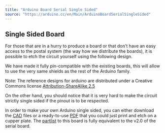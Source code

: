 ```yaml
---
title: "Arduino Board Serial Single Sided"
source: "https://arduino.cc/en/Main/ArduinoBoardSerialSingleSided"
---
```


## Single Sided Board

For those that are in a hurry to produce a board or that don't have an easy access to the postal system (the way how we distribute the boards), it is possible to etch the circuit yourself using the following design.

We have made it fully pin-compatible with the existing boards, this will allow to use the very same shields as the rest of the Arduino family.

Note: The reference designs for arduino are distributed under a Creative Commons license [Attribution-ShareAlike 2.5](http://creativecommons.org/licenses/by-sa/2.5/) 

On the other hand, you should notice that it is very hard to make the circuit strictly single sided if the pinout is to be respected.

In order to make your own Arduino single sided, you can either download the [CAD](http://webzone.k3.mah.se/k3dacu/arduino/releases/release%5Farduino%5Frs232s%5Fv1%5Fsinglesided.zip) files or a ready-to-use [PDF](http://webzone.k3.mah.se/k3dacu/arduino/releases/serial%5Fv2%5Fsingle%5Fsided/board%5FtoProduce.pdf) that you could just print and etch on a cupper plate. The [partlist](http://arduino.berlios.de/index.php/Main/PartsSerialV2) to this board is fully equivalent to the v2.0 of the serial board.